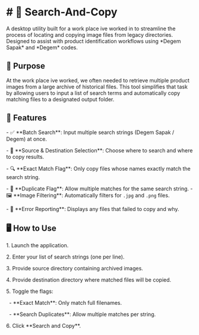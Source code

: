 # \# 📁 Search-And-Copy
 

 A desktop utility built for a work place ive worked in to streamline the process of locating and copying image files from legacy directories. Designed to assist with product identification workflows using \*Degem Sapak\* and \*Degem\* codes.

 

 ## 🧠 Purpose

 

 At the work place ive worked, we often needed to retrieve multiple product images from a large archive of historical files. This tool simplifies that task by allowing users to input a list of search terms and automatically copy matching files to a designated output folder.



 ## 🚀 Features

 

 \- ✅ \*\*Batch Search\*\*: Input multiple search strings (Degem Sapak / Degem) at once.

 \- 📂 \*\*Source \& Destination Selection\*\*: Choose where to search and where to copy results.

 \- 🔍 \*\*Exact Match Flag\*\*: Only copy files whose names exactly match the search string.

 \- 🔁 \*\*Duplicate Flag\*\*: Allow multiple matches for the same search string.
 \- 🖼️ \*\*Image Filtering\*\*: Automatically filters for `.jpg` and `.png` files.

 \- 🧾 \*\*Error Reporting\*\*: Displays any files that failed to copy and why.

 

 ## 🖥️ How to Use

 

 1\. Launch the application.

 2\. Enter your list of search strings (one per line).

 3\. Provide source directory containing archived images.

 4\. Provide destination directory where matched files will be copied.

 5\. Toggle the flags:

 &nbsp;  - \*\*Exact Match\*\*: Only match full filenames.

 &nbsp;  - \*\*Search Duplicates\*\*: Allow multiple matches per string.

 6\. Click \*\*Search and Copy\*\*.


